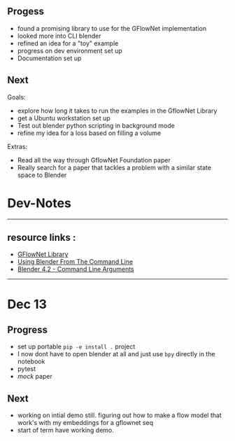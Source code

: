 Progess
---
- found a promising library to use for the GFlowNet implementation
- looked more into CLI blender
- refined an idea for a "toy" example 
- progress on dev environment set up
- Documentation set up

Next
---
Goals:
- explore how long it takes to run the examples in the GflowNet Library
- get a Ubuntu workstation set up
- Test out blender python scripting in background mode
- refine my idea for a loss based on filling a volume

Extras:
- Read all the way through GflowNet Foundation paper
- Really search for a paper that tackles a problem with a similar state space to Blender

# Dev-Notes
---
resource links : 
---
- [GFlowNet Library](https://github.com/alexhernandezgarcia/gflownet)
- [Using Blender From The Command Line](https://docs.blender.org/manual/en/latest/advanced/command_line/index.html)
- [Blender 4.2 - Command Line Arguments](https://docs.blender.org/manual/en/latest/advanced/command_line/arguments.html)

---
# Dec 13

Progress
---
- set up portable `pip -e install .` project
- I now dont have to open blender at all and just use `bpy` directly in the notebook
- pytest
- *mock* paper

Next
---
- working on intial demo still. figuring out how to make a flow model that work's with my embeddings for a gflownet seq
- start of term have working demo. 